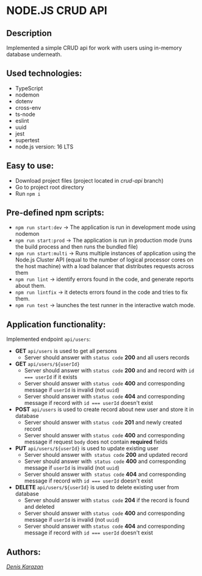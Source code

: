 # NODE.JS CRUD API

## Description

Implemented a simple CRUD api for work with users using in-memory database underneath.

## Used technologies:
- TypeScript
- nodemon
- dotenv
- cross-env
- ts-node
- eslint
- uuid
- jest
- supertest
- node.js version: 16 LTS

## Easy to use:
- Download project files (project located in *crud-api* branch)
- Go to project root directory
- Run `npm i`

## Pre-defined npm scripts:
+ `npm run start:dev` -> The application is run in development mode using nodemon
+ `npm run start:prod` -> The application is run in production mode (runs the build process and then runs the bundled file)
+ `npm run start:multi` -> Runs multiple instances of application using the Node.js Cluster API (equal to the number of logical processor cores on the host machine) with a load balancer that distributes requests across them
+ `npm run lint` -> identify errors found in the code, and generate reports about them.
+ `npm run lintfix` -> it detects errors found in the code and tries to fix them.
+ `npm run test` -> launches the test runner in the interactive watch mode.

## Application functionality:
Implemented endpoint `api/users`:
- **GET** `api/users` is used to get all persons
  - Server should answer with `status code` **200** and all users records
- **GET** `api/users/${userId}` 
  - Server should answer with `status code` **200** and and record with `id === userId` if it exists
  - Server should answer with `status code` **400** and corresponding message if `userId` is invalid (not `uuid`)
  - Server should answer with `status code` **404** and corresponding message if record with `id === userId` doesn't exist
- **POST** `api/users` is used to create record about new user and store it in database
  - Server should answer with `status code` **201** and newly created record
  - Server should answer with `status code` **400** and corresponding message if request `body` does not contain **required** fields
- **PUT** `api/users/${userId}` is used to update existing user
  - Server should answer with` status code` **200** and updated record
  - Server should answer with` status code` **400** and corresponding message if `userId` is invalid (not `uuid`)
  - Server should answer with` status code` **404** and corresponding message if record with `id === userId` doesn't exist
- **DELETE** `api/users/${userId}` is used to delete existing user from database
  - Server should answer with `status code` **204** if the record is found and deleted
  - Server should answer with `status code` **400** and corresponding message if `userId` is invalid (not `uuid`)
  - Server should answer with `status code` **404** and corresponding message if record with `id === userId` doesn't exist

## Authors:
 *[Denis Karazan](https://github.com/Wolf-Den1994)*